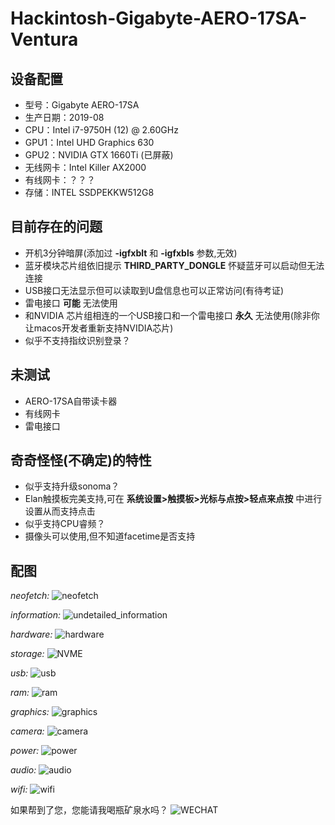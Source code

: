 # Hackintosh-Gigabyte-AERO-17SA-Ventura

## 设备配置
- 型号：Gigabyte AERO-17SA
- 生产日期：2019-08
- CPU：Intel i7-9750H (12) @ 2.60GHz
- GPU1：Intel UHD Graphics 630
- GPU2：NVIDIA GTX 1660Ti (已屏蔽)
- 无线网卡：Intel Killer AX2000
- 有线网卡：？？？
- 存储：INTEL SSDPEKKW512G8

## 目前存在的问题
- 开机3分钟暗屏(添加过 **-igfxblt** 和 **-igfxbls** 参数,无效)
- 蓝牙模块芯片组依旧提示 **THIRD_PARTY_DONGLE** 怀疑蓝牙可以启动但无法连接
- USB接口无法显示但可以读取到U盘信息也可以正常访问(有待考证)
- 雷电接口 **可能** 无法使用
- 和NVIDIA 芯片组相连的一个USB接口和一个雷电接口 **永久** 无法使用(除非你让macos开发者重新支持NVIDIA芯片)
- 似乎不支持指纹识别登录？

## 未测试
- AERO-17SA自带读卡器
- 有线网卡
- 雷电接口

## 奇奇怪怪(不确定)的特性
- 似乎支持升级sonoma？
- Elan触摸板完美支持,可在 **系统设置>触摸板>光标与点按>轻点来点按** 中进行设置从而支持点击
- 似乎支持CPU睿频？
- 摄像头可以使用,但不知道facetime是否支持

## 配图
*neofetch:*
![neofetch](./images/neofetch.png)

*information:*
![undetailed_information](./images/undetailed_information.png) 

*hardware:*
![hardware](./images/hardware_data.png)

*storage:*
![NVME](./images/NVME_data.png)

*usb:*
![usb](./images/usb_data.png)

*ram:*
![ram](./images/ram_data.png)

*graphics:*
![graphics](./images/graphics_data.png)

*camera:*
![camera](./images/camera_data.png)

*power:*
![power](./images/power_data.png)

*audio:*
![audio](./images/audio_data.png)

*wifi:*
![wifi](./images/wifi_data.png)

如果帮到了您，您能请我喝瓶矿泉水吗？
![WECHAT](./images/WECHAT.jpeg)
